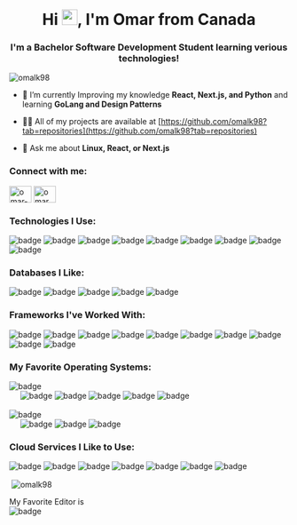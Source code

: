 <h1 align="center">Hi <img src="https://user-images.githubusercontent.com/1303154/88677602-1635ba80-d120-11ea-84d8-d263ba5fc3c0.gif" width="28px" height="28px" alt="wave">, I'm Omar from Canada</h1>
<h3 align="center">I'm a Bachelor Software Development Student learning verious technologies!</h3>

<p align="left"> <img src="https://komarev.com/ghpvc/?username=omalk98&label=Profile%20views&color=0e75b6&style=flat" alt="omalk98" /> </p>

- 🌱 I’m currently Improving my knowledge **React, Next.js, and Python** and learning **GoLang and Design Patterns**

- 👨‍💻 All of my projects are available at [https://github.com/omalk98?tab=repositories](https://github.com/omalk98?tab=repositories)

- 💬 Ask me about **Linux, React, or Next.js**

<h3 align="left">Connect with me:</h3>
<p align="left">
<a href="https://linkedin.com/in/omar-hussein-51915622b" target="blank"><img align="center" src="https://raw.githubusercontent.com/rahuldkjain/github-profile-readme-generator/master/src/images/icons/Social/linked-in-alt.svg" alt="omar-hussein-51915622b" height="30" width="40" /></a>
<a href="https://instagram.com/omar_010751" target="blank"><img align="center" src="https://raw.githubusercontent.com/rahuldkjain/github-profile-readme-generator/master/src/images/icons/Social/instagram.svg" alt="omar_010751" height="30" width="40" /></a>
</p>

<h3 align="left">Technologies I Use:</h3>
<p>
  <img src="https://img.shields.io/badge/JavaScript-F7DF1E?style=for-the-badge&labelColor=black&logo=javascript&logoColor=F7DF1E" alt="badge" />
  <img src="https://img.shields.io/badge/TypeScript-007ACC?style=for-the-badge&labelColor=black&logo=typescript&logoColor=007ACC" alt="badge" />
  <img src="https://img.shields.io/badge/HTML5-E34F26?style=for-the-badge&labelColor=black&logo=html5&logoColor=E34F26" alt="badge" />
  <img src="https://img.shields.io/badge/CSS3-1572B6?style=for-the-badge&labelColor=black&logo=css3&logoColor=1572B6" alt="badge" />
  <img src="https://img.shields.io/badge/C%2B%2B-00599C?style=for-the-badge&labelColor=black&logo=c%2B%2B&logoColor=00599C" alt="badge" />
  <img src="https://img.shields.io/badge/C-00599C?style=for-the-badge&labelColor=black&logo=c&logoColor=white" alt="badge" />
  <img src="https://img.shields.io/badge/Java-ED8B00?style=for-the-badge&labelColor=black&logo=java&logoColor=ED8B00" alt="badge" />
  <img src="https://img.shields.io/badge/Bash-4EAA25?style=for-the-badge&labelColor=black&logo=gnu-bash&logoColor=white" alt="badge" />
  <img src="https://img.shields.io/badge/PowerShell-5391FE?style=for-the-badge&labelColor=black&logo=powershell&logoColor=white" alt="badge" />
</p>

<h3 align="left">Databases I Like:</h3>
<p>
  <img src="https://img.shields.io/badge/MongoDB-4EA94B?style=for-the-badge&labelColor=black&logo=mongodb&logoColor=4EA94B" alt="badge" />
  <img src="https://img.shields.io/badge/PostgreSQL-316192?style=for-the-badge&labelColor=black&logo=postgresql&logoColor=316192" alt="badge" />
  <img src="https://img.shields.io/badge/MSSQL-4A4A55?style=for-the-badge&labelColor=black&logo=microsoft-sql-server&logoColor=white" alt="badge" />
  <img src="https://img.shields.io/badge/Redis-DC382D?style=for-the-badge&labelColor=black&logo=redis&logoColor=DC382D" alt="badge" />
  <img src="https://img.shields.io/badge/MySQL-4479A1?style=for-the-badge&labelColor=black&logo=mysql&logoColor=4479A1" alt="badge" />
</p>

<h3 align="left">Frameworks I've Worked With:</h3>
<p>
  <img src="https://img.shields.io/badge/OpenCV-5C3EE8?style=for-the-badge&labelColor=black&logo=opencv&logoColor=5C3EE8" alt="badge" />
  <img src="https://img.shields.io/badge/Node.js-43853D?style=for-the-badge&labelColor=black&logo=node.js&logoColor=43853D" alt="badge" />
  <img src="https://img.shields.io/badge/Next.js-000000?style=for-the-badge&labelColor=black&logo=next.js&logoColor=white" alt="badge" />
  <img src="https://img.shields.io/badge/React-61DAFB?style=for-the-badge&labelColor=black&logo=react&logoColor=61DAFB" alt="badge" />
  <img src="https://img.shields.io/badge/Angular-DD0031?style=for-the-badge&labelColor=black&logo=angular&logoColor=DD0031" alt="badge" />
  <img src="https://img.shields.io/badge/Ionic-3880FF?style=for-the-badge&labelColor=black&logo=ionic&logoColor=3880FF" alt="badge" />
  <img src="https://img.shields.io/badge/Express.js-404D59?style=for-the-badge&labelColor=black&logo=express&logoColor=white" alt="badge" />
  <img src="https://img.shields.io/badge/Bootstrap-563D7C?style=for-the-badge&labelColor=black&logo=bootstrap&logoColor=563D7C" alt="badge" />
  <img src="https://img.shields.io/badge/Material--UI-0081CB?style=for-the-badge&labelColor=black&logo=mui&logoColor=0081CB" alt="badge" />
  <img src="https://img.shields.io/badge/jQuery-0769AD?style=for-the-badge&labelColor=black&logo=jquery&logoColor=0769AD" alt="badge" />
</p>

<h3 align="left">My Favorite Operating Systems:</h3>
<p>
  <img src="https://img.shields.io/badge/Linux-FCC624?style=for-the-badge&labelColor=white&logo=linux&logoColor=black" alt="badge" />
  <br/>&nbsp;&nbsp;&nbsp;&nbsp;
  <img src="https://img.shields.io/badge/Ubuntu-E95420?style=for-the-badge&labelColor=black&logo=ubuntu&logoColor=E95420" alt="badge" />
  <img src="https://img.shields.io/badge/Kali-557C94?style=for-the-badge&labelColor=black&logo=kali-linux&logoColor=557C94" alt="badge" />
  <img src="https://img.shields.io/badge/Pop!_OS-48B9C7?style=for-the-badge&labelColor=black&logo=Pop!_OS&logoColor=48B9C7" alt="badge" />
  <img src="https://img.shields.io/badge/Fedora-51A2DA?style=for-the-badge&labelColor=black&logo=Fedora&logoColor=51A2DA" alt="badge" />
  <img src="https://img.shields.io/badge/openSUSE-73BA25?style=for-the-badge&labelColor=black&logo=openSUSE&logoColor=73BA25" alt="badge" />
  <br/><br/>
  <img src="https://img.shields.io/badge/Microsoft-5E5E5E?style=for-the-badge&labelColor=black&logo=microsoft&logoColor=white" alt="badge" />
  <br/>&nbsp;&nbsp;&nbsp;&nbsp;
  <img src="https://img.shields.io/badge/Windows11-0078D4?style=for-the-badge&labelColor=black&logo=windows-11&logoColor=white" alt="badge" />
  <img src="https://img.shields.io/badge/Windows10-0078D6?style=for-the-badge&labelColor=black&logo=windows&logoColor=white" alt="badge" />
  <img src="https://img.shields.io/badge/WindowsXP-003399?style=for-the-badge&labelColor=black&logo=windows-xp&logoColor=white" alt="badge" />
</p>

<h3 align="left">Cloud Services I Like to Use:</h3>
<p>
  <img src="https://img.shields.io/badge/Heroku-430098?style=for-the-badge&labelColor=black&logo=heroku&logoColor=430098" alt="badge" />
  <img src="https://img.shields.io/badge/GitHub--Pages-100000?style=for-the-badge&labelColor=black&logo=github&logoColor=white" alt="badge" />
  <img src="https://img.shields.io/badge/Vercel-239120?style=for-the-badge&labelColor=black&logo=vercel&logoColor=white" alt="badge" />
  <img src="https://img.shields.io/badge/Google--Maps-4285F4?style=for-the-badge&labelColor=black&logo=google-maps&logoColor=FF3E00" alt="badge" />
  <img src="https://img.shields.io/badge/Netlify-00C7B7?style=for-the-badge&labelColor=black&logo=netlify&logoColor=00C7B7" alt="badge" />
  <img src="https://img.shields.io/badge/Stripe-008CDD?style=for-the-badge&labelColor=black&logo=stripe&logoColor=008CDD" alt="badge" />
  <img src="https://img.shields.io/badge/Twilio-F22F46?style=for-the-badge&labelColor=black&logo=twilio&logoColor=F22F46" alt="badge" />
</p>

<p>&nbsp;<img align="center" src="https://github-readme-stats.vercel.app/api?username=omalk98&theme=blue-green&show_icons=true&locale=en" alt="omalk98" /></p>

My Favorite Editor is <br/>
<img src="https://img.shields.io/badge/VSCode-12100E?style=for-the-badge&logo=visual-studio-code&logoColor=007ACC" alt="badge" /> 
